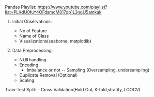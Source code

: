 
Pandas Playlist: https://www.youtube.com/playlist?list=PLKdU0fuY4OFdsmcM817qp1L3ngU5amkak



1. Initial Observations:
    - No of Feature 
    - Name of Class
    - Visualizations(seaborne, matplotlib)

 
2. Data Preprocessing:
    - NUll handling
    - Encoding
         - Imbalance or not -- Sampling (Oversampling, undersampling)
    - Duplicate Removal (Optional)
    - Scaling

Train-Test Split:
    - Cross Validation(Hold Out, K-fold,stratify, LOOCV)
